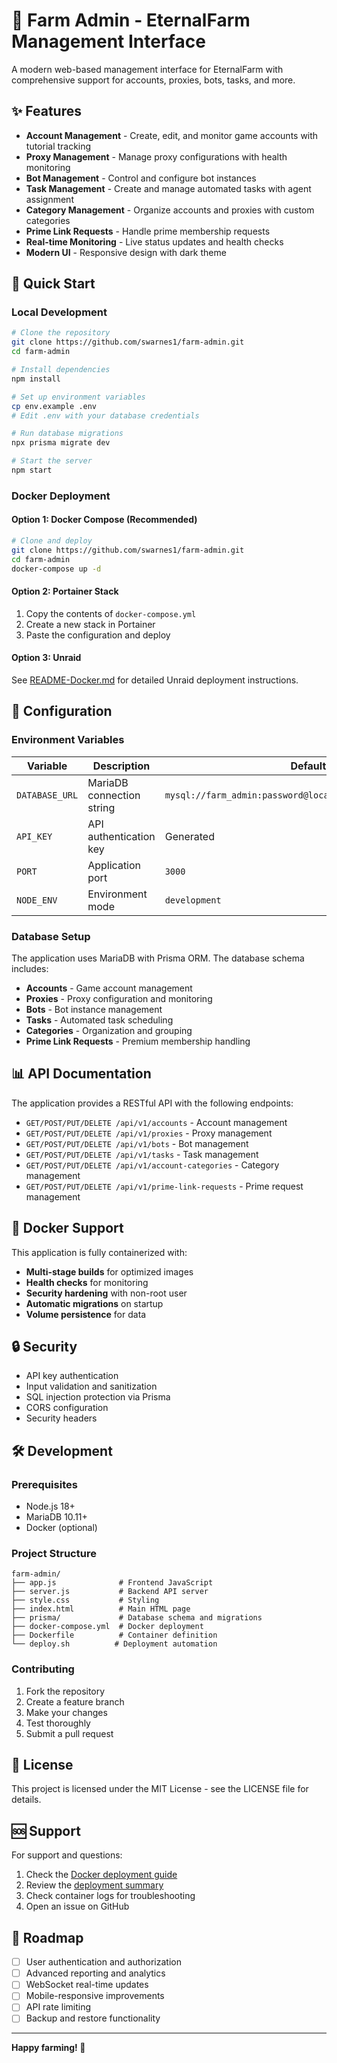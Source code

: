 # 🌱 Farm Admin - EternalFarm Management Interface

A modern web-based management interface for EternalFarm with comprehensive support for accounts, proxies, bots, tasks, and more.

## ✨ Features

- **Account Management** - Create, edit, and monitor game accounts with tutorial tracking
- **Proxy Management** - Manage proxy configurations with health monitoring
- **Bot Management** - Control and configure bot instances
- **Task Management** - Create and manage automated tasks with agent assignment
- **Category Management** - Organize accounts and proxies with custom categories
- **Prime Link Requests** - Handle prime membership requests
- **Real-time Monitoring** - Live status updates and health checks
- **Modern UI** - Responsive design with dark theme

## 🚀 Quick Start

### Local Development

```bash
# Clone the repository
git clone https://github.com/swarnes1/farm-admin.git
cd farm-admin

# Install dependencies
npm install

# Set up environment variables
cp env.example .env
# Edit .env with your database credentials

# Run database migrations
npx prisma migrate dev

# Start the server
npm start
```

### Docker Deployment

#### Option 1: Docker Compose (Recommended)
```bash
# Clone and deploy
git clone https://github.com/swarnes1/farm-admin.git
cd farm-admin
docker-compose up -d
```

#### Option 2: Portainer Stack
1. Copy the contents of `docker-compose.yml`
2. Create a new stack in Portainer
3. Paste the configuration and deploy

#### Option 3: Unraid
See [README-Docker.md](README-Docker.md) for detailed Unraid deployment instructions.

## 🔧 Configuration

### Environment Variables

| Variable | Description | Default |
|----------|-------------|---------|
| `DATABASE_URL` | MariaDB connection string | `mysql://farm_admin:password@localhost:3306/farm_admin_db` |
| `API_KEY` | API authentication key | Generated |
| `PORT` | Application port | `3000` |
| `NODE_ENV` | Environment mode | `development` |

### Database Setup

The application uses MariaDB with Prisma ORM. The database schema includes:

- **Accounts** - Game account management
- **Proxies** - Proxy configuration and monitoring
- **Bots** - Bot instance management
- **Tasks** - Automated task scheduling
- **Categories** - Organization and grouping
- **Prime Link Requests** - Premium membership handling

## 📊 API Documentation

The application provides a RESTful API with the following endpoints:

- `GET/POST/PUT/DELETE /api/v1/accounts` - Account management
- `GET/POST/PUT/DELETE /api/v1/proxies` - Proxy management
- `GET/POST/PUT/DELETE /api/v1/bots` - Bot management
- `GET/POST/PUT/DELETE /api/v1/tasks` - Task management
- `GET/POST/PUT/DELETE /api/v1/account-categories` - Category management
- `GET/POST/PUT/DELETE /api/v1/prime-link-requests` - Prime request management

## 🐳 Docker Support

This application is fully containerized with:

- **Multi-stage builds** for optimized images
- **Health checks** for monitoring
- **Security hardening** with non-root user
- **Automatic migrations** on startup
- **Volume persistence** for data

## 🔒 Security

- API key authentication
- Input validation and sanitization
- SQL injection protection via Prisma
- CORS configuration
- Security headers

## 🛠️ Development

### Prerequisites

- Node.js 18+
- MariaDB 10.11+
- Docker (optional)

### Project Structure

```
farm-admin/
├── app.js              # Frontend JavaScript
├── server.js           # Backend API server
├── style.css           # Styling
├── index.html          # Main HTML page
├── prisma/             # Database schema and migrations
├── docker-compose.yml  # Docker deployment
├── Dockerfile          # Container definition
└── deploy.sh          # Deployment automation
```

### Contributing

1. Fork the repository
2. Create a feature branch
3. Make your changes
4. Test thoroughly
5. Submit a pull request

## 📝 License

This project is licensed under the MIT License - see the LICENSE file for details.

## 🆘 Support

For support and questions:

1. Check the [Docker deployment guide](README-Docker.md)
2. Review the [deployment summary](DEPLOYMENT-SUMMARY.md)
3. Check container logs for troubleshooting
4. Open an issue on GitHub

## 🎯 Roadmap

- [ ] User authentication and authorization
- [ ] Advanced reporting and analytics
- [ ] WebSocket real-time updates
- [ ] Mobile-responsive improvements
- [ ] API rate limiting
- [ ] Backup and restore functionality

---

**Happy farming! 🌱** 